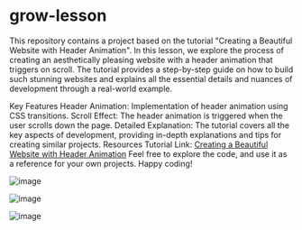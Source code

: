 # grow-lesson

This repository contains a project based on the tutorial "Creating a Beautiful Website with Header Animation". In this lesson, we explore the process of creating an aesthetically pleasing website with a header animation that triggers on scroll. The tutorial provides a step-by-step guide on how to build such stunning websites and explains all the essential details and nuances of development through a real-world example.

Key Features
Header Animation: Implementation of header animation using CSS transitions.
Scroll Effect: The header animation is triggered when the user scrolls down the page.
Detailed Explanation: The tutorial covers all the key aspects of development, providing in-depth explanations and tips for creating similar projects.
Resources
Tutorial Link: [Creating a Beautiful Website with Header Animation](https://www.youtube.com/watch?v=I4NdTuDfJBk)
Feel free to explore the code, and use it as a reference for your own projects. Happy coding!

![image](https://github.com/user-attachments/assets/537f0208-e50d-4cda-b7d9-d028eb745ed6)

![image](https://github.com/user-attachments/assets/93b475a3-60a3-4545-b47d-aa75cedaf0f2)

![image](https://github.com/user-attachments/assets/e01659f9-1f1d-410d-92c6-a2398361e287)





